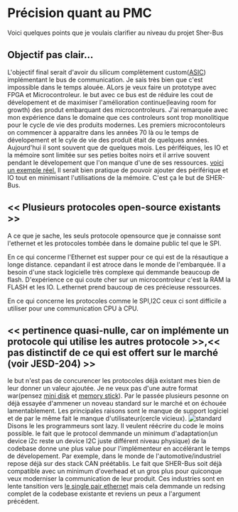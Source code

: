 # Précision quant au PMC

Voici quelques points que je voulais clarifier au niveau du projet Sher-Bus

## Objectif pas clair...

L'objectif final serait d'avoir du silicum complètement custom([ASIC](https://fr.wikipedia.org/wiki/Application-specific_integrated_circuit)) implémentant le bus de communication. Je sais très bien que c'est impossible dans le temps alouée. ALors je veux faire un prototype avec FPGA et Microcontroleur. le but avec ce bus est de réduire les cout de dévelopement et de maximiser l'amélioration continue(leaving room for growth) des produt embarquant des microcontroleurs. J'ai remarquée avec mon expérience dans le domaine que ces controleurs sont trop monolitique pour le cycle de vie des produits modernes. Les premiers microcontoleurs on  commencer à apparaitre dans les années 70 là ou le temps de dévelopement et le cyle de vie des produit était de quelques années. Aujourd'hui il sont souvent que de quelques mois. Les périféiques, les IO et la mémoire sont limitée sur ses peties boites noirs et il arrive souvent pendant le dévelopement que l'on manque d'une de ses ressources. [voici un exemple réel.](https://youtu.be/SFrUINyYcEA?feature=shared&t=52) Il serait bien pratique de pouvoir ajouter des périférique et IO tout en minimisant l'utilisations de la mémoire. C'est ça le but de SHER-Bus.

##  << Plusieurs protocoles open-source existants >>

A ce que je sache, les seuls protocole opensource que je connaisse sont l'ethernet et les protocoles tombée dans le domaine public tel que le SPI. 

En ce qui concerme l'Ethernet est supper pour ce qui est de la résautique a longe distance. cepandant il est atroce dans le monde de l'embarquée. Il a besoin d'une stack logicielle très complexe qui demmande beaucoup de flash. D'expérience ce qui coute cher sur un microcontroleur c'est la RAM la FLASH et les IO. L.ethernet prend baucoup de ces précieuse ressources.

En ce qui concerne les protocoles comme le SPI,I2C ceux ci sont difficile a utiliser pour une communication CPU à CPU.

## << pertinence quasi-nulle, car on implémente un protocole qui utilise les autres protocole >>,<< pas distinctif de ce qui est offert sur le marché (voir JESD-204) >>

le but n'est pas de concurencer les protocoles déjà existant mes bien de leur donner un valeur ajoutée. Je ne veux pas d'une autre format war(pensez [mini disk](https://fr.wikipedia.org/wiki/MiniDisc) et [memory stick](https://fr.wikipedia.org/wiki/Memory_Stick)). Par le passée plusieurs pesonne on déjà essayée d'ammener un noveau standard sur le marché et on échouée lamentablement. Les principales raisons sont le manque de support logiciel et de par le même fait le manque d'utilisateur(cercle vicieux). 
![standard](https://imgs.xkcd.com/comics/standards.png)
Disons le les programmeurs sont lazy. Il veulent réécrire du code le moins possible. le fait que le protocol demmande un minimum d'adaptation(un device i2c reste un device I2C juste différent niveau physique) de la codebase donne une plus value pour l'implémenteur en accélérant le temps de dévelopement. Par exemple, dans le monde de l'automotive/industriel repose déjà sur des stack CAN préétablis. Le fait que SHER-Bus soit déjà compatible avec un minimum d'overhead et un gros plus pour quiconque veux moderniser la communication de leur produit. Ces industries sont en lente tansition vers [le single pair ethernet](https://www.digikey.ca/en/resources/technology/single-pair-ethernet) mais cela demmande un redsing complet de la codebase existante et reviens un peux a l'argument précédent.


